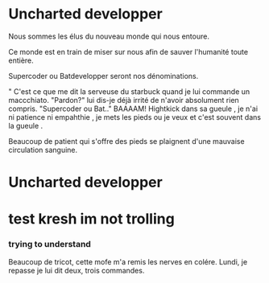 
# Uncharted developper

Nous sommes les élus du nouveau monde qui nous entoure.

Ce monde est en train de miser sur nous afin de sauver l'humanité toute entière.

Supercoder ou Batdevelopper seront nos dénominations.

"
C'est ce que me dit la serveuse du starbuck quand je lui commande un maccchiato.
"Pardon?" lui dis-je déjà irrité de n'avoir absolument rien compris.
"Supercoder ou Bat.." BAAAAM!
Hightkick dans sa gueule , je n'ai ni patience ni empahthie , je mets les pieds ou je veux et c'est souvent dans la gueule .

Beaucoup de patient qui s'offre des pieds se plaignent d'une mauvaise circulation sanguine.


# Uncharted developper 

# test kresh im not trolling 
### trying to understand


Beaucoup de tricot, cette mofe m'a remis les nerves en colére. Lundi, je repasse je lui dit deux, trois commandes.

